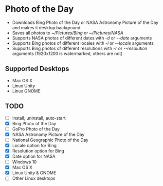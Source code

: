 # Photo of the Day

* Downloads Bing Photo of the Day or NASA Astronomy Picture of the Day and makes it desktop background
* Saves all photos to *~/Pictures/Bing* or *~/Pictures/NASA*
* Supports NASA photos of different dates with *-d* or *--date* arguments
* Supports Bing photos of different locales with *-l* or *--locale* arguments
* Supports Bing photos of different resolutions with *-r* or *--resolution* arguments (1920x1200 is watermarked, others are not)

## Supported Desktops

* Mac OS X
* Linux Unity
* Linux GNOME

## TODO

* [ ] Install, uninstall, auto-start
* [x] Bing Photo of the Day
* [ ] GoPro Photo of the Day
* [x] NASA Astronomy Picture of the Day
* [ ] National Geographic Photo of the Day
* [x] Locale option for Bing
* [x] Resolution option for Bing
* [x] Date option for NASA
* [ ] Windows 10
* [x] Mac OS X
* [x] Linux Unity & GNOME
* [ ] Other Linux desktops
